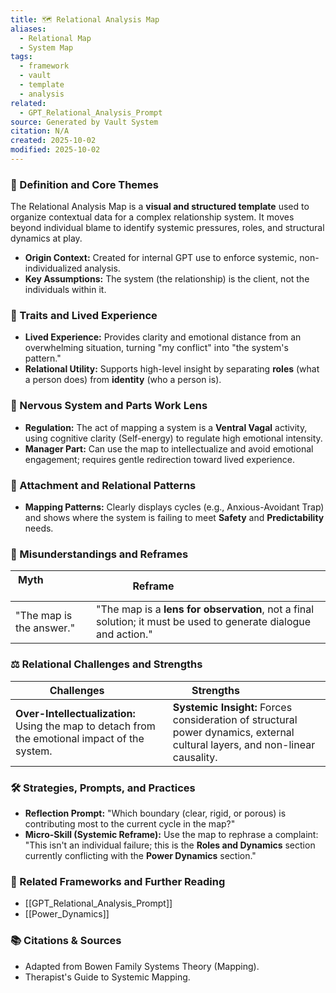```yaml
---
title: 🗺️ Relational Analysis Map
aliases:
  - Relational Map
  - System Map
tags:
  - framework
  - vault
  - template
  - analysis
related:
  - GPT_Relational_Analysis_Prompt
source: Generated by Vault System
citation: N/A
created: 2025-10-02
modified: 2025-10-02
---
```


<!-- @format -->

### 🧩 Definition and Core Themes

The Relational Analysis Map is a **visual and structured template** used to organize contextual data for a complex relationship system. It moves beyond individual blame to identify systemic pressures, roles, and structural dynamics at play.

- **Origin Context:** Created for internal GPT use to enforce systemic, non-individualized analysis.
- **Key Assumptions:** The system (the relationship) is the client, not the individuals within it.

### 🌿 Traits and Lived Experience

- **Lived Experience:** Provides clarity and emotional distance from an overwhelming situation, turning "my conflict" into "the system's pattern."
- **Relational Utility:** Supports high-level insight by separating **roles** (what a person does) from **identity** (who a person is).

### 🧠 Nervous System and Parts Work Lens

- **Regulation:** The act of mapping a system is a **Ventral Vagal** activity, using cognitive clarity (Self-energy) to regulate high emotional intensity.
- **Manager Part:** Can use the map to intellectualize and avoid emotional engagement; requires gentle redirection toward lived experience.

### 💞 Attachment and Relational Patterns

- **Mapping Patterns:** Clearly displays cycles (e.g., Anxious-Avoidant Trap) and shows where the system is failing to meet **Safety** and **Predictability** needs.

### 🔄 Misunderstandings and Reframes

| Myth                      | Reframe                                                                                                         |
| ------------------------- | --------------------------------------------------------------------------------------------------------------- |
| "The map is the answer."  | "The map is a **lens for observation**, not a final solution; it must be used to generate dialogue and action." |

### ⚖️ Relational Challenges and Strengths

| Challenges                                                                                     | Strengths                                                                                                                    |
| ---------------------------------------------------------------------------------------------- | ---------------------------------------------------------------------------------------------------------------------------- |
| **Over-Intellectualization:** Using the map to detach from the emotional impact of the system. | **Systemic Insight:** Forces consideration of structural power dynamics, external cultural layers, and non-linear causality. |

### 🛠️ Strategies, Prompts, and Practices

- **Reflection Prompt:** "Which boundary (clear, rigid, or porous) is contributing most to the current cycle in the map?"
- **Micro-Skill (Systemic Reframe):** Use the map to rephrase a complaint: "This isn't an individual failure; this is the **Roles and Dynamics** section currently conflicting with the **Power Dynamics** section."

### 🔗 Related Frameworks and Further Reading

- [[GPT_Relational_Analysis_Prompt]]
- [[Power_Dynamics]]

### 📚 Citations & Sources

- Adapted from Bowen Family Systems Theory (Mapping).
- Therapist's Guide to Systemic Mapping.
